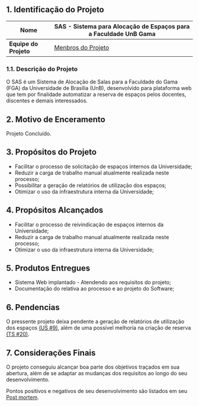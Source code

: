 ## 1. Identificação do Projeto

|Nome|SAS - Sistema para Alocação de Espaços para a Faculdade UnB Gama|
|----|----|
|**Equipe do Projeto**|[Menbros do Projeto](https://github.com/fga-gpp-mds/2016.2-SAS_FGA/wiki)|

### 1.1. Descrição do Projeto
O SAS é um Sistema de Alocação de Salas para a Faculdade do Gama (FGA) da Universidade de Brasília (UnB), desenvolvido para plataforma web que tem por finalidade automatizar a reserva de espaços pelos docentes, discentes e demais interessados.

## 2. Motivo de Enceramento

Projeto Concluído.

## 3. Propósitos do Projeto

* Facilitar o processo de solicitação de espaços internos da Universidade;
* Reduzir a carga de trabalho manual atualmente realizada neste processo;
* Possibilitar a geração de relatórios de utilização dos espaços;
* Otimizar o uso da infraestrutura interna da Universidade;

## 4. Propósitos Alcançados

* Facilitar o processo de reivindicação de espaços internos da Universidade;
* Reduzir a carga de trabalho manual atualmente realizada neste processo;
* Otimizar o uso da infraestrutura interna da Universidade;

## 5. Produtos Entregues

* Sistema Web implantado - Atendendo aos requisitos do projeto;
* Documentação do relativa ao processo e ao projeto do Software;

## 6. Pendencias

O pressente projeto deixa pendente a geração de relatórios de utilização dos espaços [(US #9)](https://github.com/fga-gpp-mds/2016.2-SAS_FGA/issues/26), além de uma possível melhoria na criação de reserva [(TS #20)](https://github.com/fga-gpp-mds/2016.2-SAS_FGA/issues/98).

## 7. Considerações Finais

O projeto conseguiu alcançar boa parte dos objetivos traçados em sua abertura, além de se adaptar as mudanças dos requisitos ao longo do seu desenvolvimento.

Pontos positivos e negativos de seu desenvolvimento são listados em seu [Post mortem](https://github.com/fga-gpp-mds/2016.2-SAS_FGA/wiki/Post-mortem).